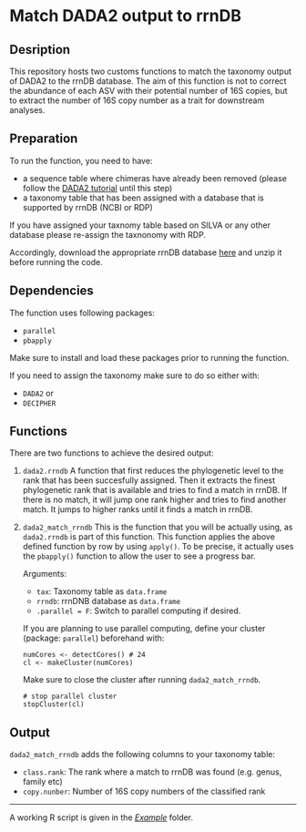 # Match DADA2 output to rrnDB

## Desription

This repository hosts two customs functions to match the taxonomy output of DADA2 to the rrnDB database.
The aim of this function is not to correct the abundance of each ASV with their potential number of 16S copies, 
but to extract the number of 16S copy number as a trait for downstream analyses.

## Preparation
To run the function, you need to have:

* a sequence table where chimeras have already been removed (please follow the [DADA2 tutorial](https://benjjneb.github.io/dada2/tutorial.html) until this step)
* a taxonomy table that has been assigned with a database that is supported by rrnDB (NCBI or RDP)

If you have assigned your taxnomy table based on SILVA or any other database please re-assign the taxnonomy with RDP.

Accordingly, download the appropriate rrnDB database [here](https://rrndb.umms.med.umich.edu/static/download/) and 
unzip it before running the code.

## Dependencies
The function uses following packages:

* `parallel`
* `pbapply`

Make sure to install and load these packages prior to running the function.

If you need to assign the taxonomy make sure to do so either with:

* `DADA2` or
* `DECIPHER`

## Functions

There are two functions to achieve the desired output:

1. `dada2.rrndb`
   A function that first reduces the phylogenetic level to the rank that has been succesfully assigned. Then it
   extracts the finest phylogenetic rank that is available and tries to find a match in rrnDB. If there is no match,
   it will jump one rank higher and tries to find another match. It jumps to higher ranks until it finds a match in rrnDB.
2. `dada2_match_rrndb`
   This is the function that you will be actually using, as `dada2.rrndb` is part of this function. This function applies the
   above defined function by row by using `apply()`. To be precise, it actually uses the `pbapply()` function to allow the
   user to see a progress bar.
   
   Arguments:
   * `tax`: Taxonomy table as `data.frame`
   * `rrndb`: rrnDNB database as `data.frame`
   * `.parallel = F`: Switch to parallel computing if desired.
   
   If you are planning to use parallel computing, define your cluster (package: `parallel`) beforehand with:
   
   ```
   numCores <- detectCores() # 24
   cl <- makeCluster(numCores)
   ```
   Make sure to close the cluster after running `dada2_match_rrndb`.
   ```
   # stop parallel cluster
   stopCluster(cl)
   ```

## Output
`dada2_match_rrndb` adds the following columns to your taxonomy table:

* `class.rank`: The rank where a match to rrnDB was found (e.g. genus, family etc)
* `copy.nunber`: Number of 16S copy numbers of the classified rank

---

A working R script is given in the [*Example*](https://github.com/masumistadler/dada2-rrndb/tree/master/Example) folder.
